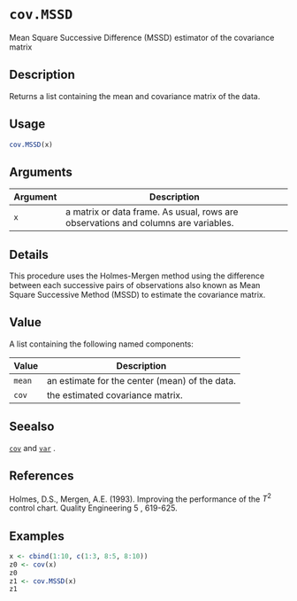 # `cov.MSSD`

Mean Square Successive Difference (MSSD) estimator of the covariance matrix


## Description

Returns a list containing the mean and covariance matrix of the data.


## Usage

```r
cov.MSSD(x)
```


## Arguments

Argument      |Description
------------- |----------------
`x`     |     a matrix or data frame. As usual, rows are observations and columns are variables.


## Details

This procedure uses the Holmes-Mergen method using the difference between each
 successive pairs of observations also known as Mean Square Successive Method (MSSD)
 to estimate the covariance matrix.


## Value

A list containing the following named components:

Value      |Description
------------- |----------------
`mean`     |    an estimate for the center (mean) of the data.
`cov`     |   the estimated covariance matrix.



## Seealso

[`cov`](#cov) and [`var`](#var) .


## References

Holmes, D.S., Mergen, A.E. (1993).
 Improving the performance of the $T^2$ control chart.
  Quality Engineering  5 , 619-625.


## Examples

```r
x <- cbind(1:10, c(1:3, 8:5, 8:10))
z0 <- cov(x)
z0
z1 <- cov.MSSD(x)
z1
```



